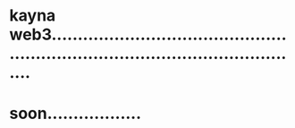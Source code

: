 # kayna web3......................................................................................................
# soon..................
